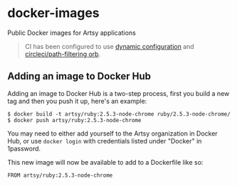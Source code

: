 # docker-images

Public Docker images for Artsy applications

> CI has been configured to use [dynamic configuration](https://circleci.com/docs/using-dynamic-configuration/) and [circleci/path-filtering orb](https://circleci.com/developer/orbs/orb/circleci/path-filtering).

## Adding an image to Docker Hub

Adding an image to Docker Hub is a two-step process, first you build a new tag
and then you push it up, here's an example:

```
$ docker build -t artsy/ruby:2.5.3-node-chrome ruby/2.5.3-node-chrome/
$ docker push artsy/ruby:2.5.3-node-chrome
```

You may need to either add yourself to the Artsy organization in Docker Hub, or use `docker login` with credentials listed under "Docker" in 1password.

This new image will now be available to add to a Dockerfile like so:

```
FROM artsy/ruby:2.5.3-node-chrome
```
